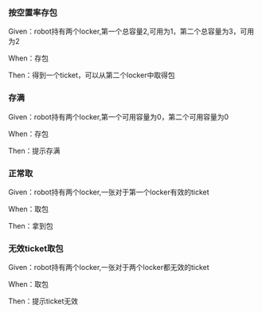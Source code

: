 ### 按空置率存包
Given：robot持有两个locker,第一个总容量2,可用为1，第二个总容量为3，可用为2

When：存包

Then：得到一个ticket，可以从第二个locker中取得包

### 存满
Given：robot持有两个locker,第一个可用容量为0，第二个可用容量为0

When：存包

Then：提示存满

### 正常取
Given：robot持有两个locker,一张对于第一个locker有效的ticket

When：取包

Then：拿到包

### 无效ticket取包
Given：robot持有两个locker,一张对于两个locker都无效的ticket

When：取包

Then：提示ticket无效